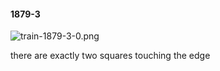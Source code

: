 #### 1879-3
![train-1879-3-0.png](https://github.com/lil-lab/nlvr/raw/master/nlvr/train/images/71/train-1879-3-0.png "train-1879-3-0.png")

there are exactly two squares touching the edge